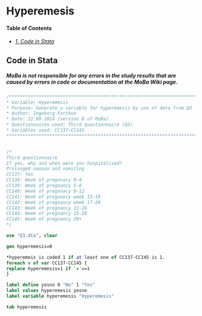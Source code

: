 # Hyperemesis

#### Table of Contents
- _[1. Code in Stata](#code-in-stata)_ <br>

## Code in Stata

##### MoBa is not responsible for any errors in the study results that are caused by errors in code or documentation at the MoBa Wiki page.

```stata
/***************************************************************************************************
* Variable: Hyperemesis
* Purpose: Generate a variable for hyperemesis by use of data from Q3
* Author: Ingeborg Forthun 
* Date: 22.09.2014 (version 8 of MoBa)
* Questionnaires used: Third questionnaire (Q3)
* Variables used: CC137-CC145 
****************************************************************************************************/


/*
Third questionnaire
If yes, why and when were you hospitalised?
Prolonged nausea and vomiting
CC137: Yes
CC138: Week of pregnnacy 0-4
CC139: Week of pregnancy 5-8
CC140: Week of pregnnacy 9-12
CC141: Week of pregnancy week 13-16
CC142: Week of pregnancy week 17-20
CC143: Week of pregnancy 21-24
CC144: Week of pregnancy 25-28
CC145: Week of pregnancy 29+
*/

use "Q3.dta", clear

gen hyperemesis=0

*hyperemeis is coded 1 if at least one of CC137-CC145 is 1. 
foreach v of var CC137-CC145 {
replace hyperemesis=1 if `v'==1
}

label define yesno 0 "No" 1 "Yes"
label values hyperemesis yesno 
label variable hyperemesis "Hyperemesis" 

tab hyperemesis
```

